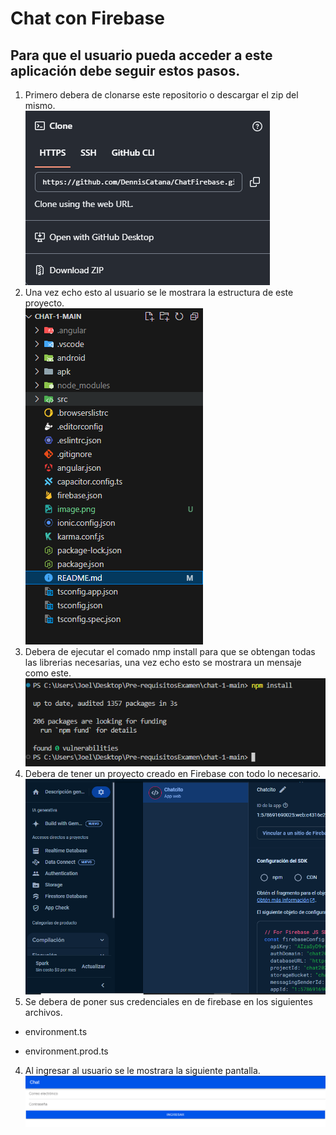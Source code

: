 # Chat con Firebase 
## Para que el usuario pueda acceder a este aplicación debe seguir estos pasos.
1. Primero debera de clonarse este repositorio o descargar el zip del mismo. <br>
![Descripción de la imagen](fotos/image-3.png)
2. Una vez echo esto al usuario se le mostrara la estructura de este proyecto. <br>
![Descripción de la imagen](fotos/image-1.png)
3. Debera de ejecutar el comado nmp install para que se obtengan todas las librerias necesarias, una vez echo esto se mostrara un mensaje como este. <br>
![Descripción de la imagen](fotos/image-2.png)
5. Debera de tener un proyecto creado en Firebase con todo lo necesario.<br>
![Descripción de la imagen](fotos/firebase.png)
6. Se debera de poner sus credenciales en de firebase en los siguientes archivos.
 - environment.ts <br>

 - environment.prod.ts<br>
 
4. Al ingresar al usuario se le mostrara la siguiente pantalla. <br>
![Descripción de la imagen](fotos/image.png)